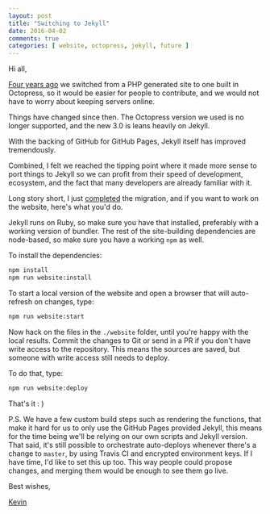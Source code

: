 ```yaml
---
layout: post
title: "Switching to Jekyll"
date: 2016-04-02
comments: true
categories: [ website, octopress, jekyll, future ]
---
```


Hi all,

[Four years ago](http://phpjs.org/blog/2012/09/26/new-site/) we switched from a PHP generated site to 
one built in Octopress, so it would be easier for people to contribute, and we would not have to worry
about keeping servers online.

Things have changed since then. The Octopress version we used is no longer supported, and the new
3.0 is leans heavily on Jekyll.

With the backing of GitHub for GitHub Pages, Jekyll itself has improved tremendously. 

Combined, I felt we reached the tipping point where it made more sense to port things to Jekyll
so we can profit from their speed of development, ecosystem, and the fact that many developers
are already familiar with it.

Long story short, I just [completed](https://github.com/kvz/phpjs/pull/284) the migration, and if you want to work on the website, here's
what you'd do.

Jekyll runs on Ruby, so make sure you have that installed, preferably with a working version of bundler. The rest of the site-building dependencies are node-based, so make sure you have a working `npm` as well.

To install the dependencies:

```bash
npm install
npm run website:install
```

To start a local version of the website and open a browser that will auto-refresh on changes, type:

```bash
npm run website:start
```

Now hack on the files in the `./website` folder, until you're happy with the local results. Commit the changes to Git or send in a PR if you don't have write access to the repository. This means the sources are saved, but someone with write access still needs to deploy.

To do that, type:

```bash
npm run website:deploy
```

That's it : )

P.S. We have a few custom build steps such as rendering the functions, that make it hard for us to only use the GitHub Pages provided Jekyll, this means for the time being we'll be relying on our own scripts and Jekyll version. That said, it's still possible to orchestrate auto-deploys whenever there's a change to `master`, by using Travis CI and encrypted environment keys. If I have time, I'd like to set this up too. This way people could propose changes, and merging them would be enough to see them go live.

Best wishes,

[Kevin](http://twitter.com/kvz)
